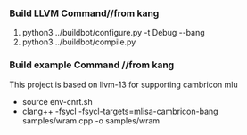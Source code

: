### Build LLVM Command//from kang
1. python3 ../buildbot/configure.py -t Debug --bang
2. python3 ../buildbot/compile.py


### Build example Command //from kang
This project is based on llvm-13 for supporting cambricon mlu

- source env-cnrt.sh
- clang++ -fsycl -fsycl-targets=mlisa-cambricon-bang samples/wram.cpp -o samples/wram
